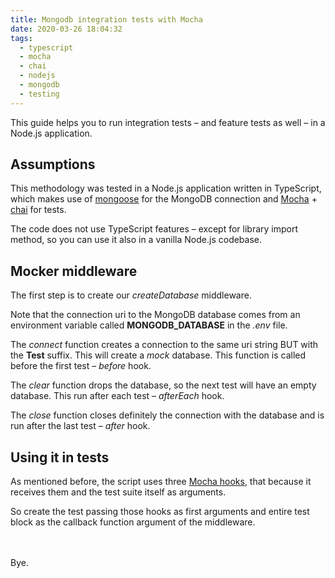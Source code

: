 ```yaml
---
title: Mongodb integration tests with Mocha
date: 2020-03-26 18:04:32
tags:
  - typescript
  - mocha
  - chai
  - nodejs
  - mongodb
  - testing
---
```


This guide helps you to run integration tests – and feature tests as well – in a Node.js application.

## Assumptions
This methodology was tested in a Node.js application written in TypeScript, which makes use of [mongoose](https://mongoosejs.com/) for the MongoDB connection and [Mocha](https://mochajs.org/) + [chai](https://www.chaijs.com/) for tests.

The code does not use TypeScript features – except for library import method, so you can use it also in a vanilla Node.js codebase.

## Mocker middleware
The first step is to create our *createDatabase* middleware.

Note that the connection uri to the MongoDB database comes from an environment variable called **MONGODB_DATABASE** in the *.env* file. 

<script src="https://gist.github.com/davidecaruso/11cdc338e6641905c5f811488b3e695d.js"></script>

The *connect* function creates a connection to the same uri string BUT with the **Test** suffix. This will create a *mock* database. This function is called before the first test – *before* hook.

The *clear* function drops the database, so the next test will have an empty database. This run after each test – *afterEach* hook. 
  
The *close* function closes definitely the connection with the database and is run after the last test – *after* hook.

## Using it in tests
As mentioned before, the script uses three [Mocha hooks](https://mochajs.org/#hooks), that because it receives them and the test suite itself as arguments.

So create the test passing those hooks as first arguments and entire test block as the callback function argument of the middleware.
<script src="https://gist.github.com/davidecaruso/ee6a855327949f83ab1d2d52ad933583.js"></script>

<br><br>Bye.
